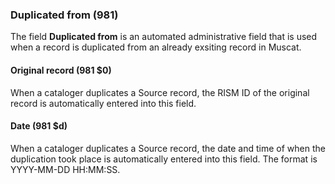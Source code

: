 ### Duplicated from (981)

The field **Duplicated from** is an automated administrative field that is used when a record is duplicated from an already exsiting record in Muscat.  

#### Original record (981 $0)  

When a cataloger duplicates a Source record, the RISM ID of the original record is automatically entered into this field.

#### Date (981 $d)  

When a cataloger duplicates a Source record, the date and time of when the duplication took place is automatically entered into this field. The format is YYYY-MM-DD HH:MM:SS.  
